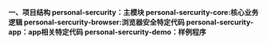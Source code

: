 **一、项目结构
personal-sercurity：主模块
personal-sercurity-core:核心业务逻辑
personal-sercurity-browser:浏览器安全特定代码
personal-sercurity-app：app相关特定代码
personal-sercurity-demo：样例程序**